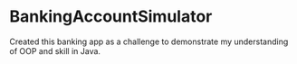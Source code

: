 # BankingAccountSimulator

Created this banking app as a challenge to demonstrate my understanding of OOP and skill in Java. 
